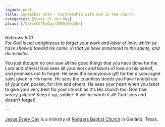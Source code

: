 ```yaml
---
layout: post
title: September 30th - Partnership with God in the Church
categories: [Verse of the Day]
alias: [/VerseOfTheDay/2009/09/30/]
---
```


_Hebrews 6:10  
For God is not unrighteous to forget your work and labor of love,
which ye have showed toward his name, in that ye have ministered to
the saints, and do minister._

You just thought no one saw all the good things that you have done
for the Lord and others! God sees all your work and labors of love on
his behalf, and promises not to forget. He sees the anonymous gift for
the discouraged saint given in His name. He sees the countless deeds
you have funded out of your own pocket, for Him and others. He sees
your heart when you labor to give your very best for your church as
it's His church too. Don't be weary, pilgrim! Keep it up, soldier! It
will be worth it all! God sees and doesn't forget!

 --

<a href=http://jesuseveryday.net>Jesus Every Day</a> is a ministry of <a href=http://rodgersbaptist.net>Rodgers Baptist Church</a> in Garland, Texas.
